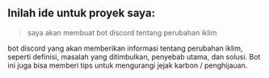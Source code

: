 ## Inilah ide untuk proyek saya:
> saya akan membuat bot discord tentang perubahan iklim
> 
bot discord yang akan memberikan informasi tentang perubahan iklim, seperti definisi, masalah yang ditimbulkan, penyebab utama, dan solusi. Bot ini juga bisa memberi tips untuk mengurangi jejak karbon / penghijauan.
